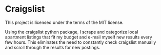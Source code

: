 # Craigslist
This project is licensed under the terms of the MIT license.

Using the craigslist python package, I scrape and categorize local apartment listings that fit my budget and e-mail myself new results every few hours. This eliminates the need to constantly check craigslist manually and scroll through the results for new postings.